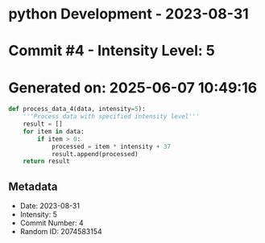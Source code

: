 ﻿# python Development - 2023-08-31
# Commit #4 - Intensity Level: 5
# Generated on: 2025-06-07 10:49:16
```python
def process_data_4(data, intensity=5):
    '''Process data with specified intensity level'''
    result = []
    for item in data:
        if item > 0:
            processed = item * intensity + 37
            result.append(processed)
    return result
```
## Metadata
- Date: 2023-08-31
- Intensity: 5
- Commit Number: 4
- Random ID: 2074583154
